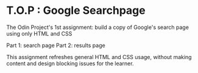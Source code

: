 # T.O.P : Google Searchpage
The Odin Project's 1st assignment: build a copy of Google's search page using only HTML and CSS

Part 1: search page
Part 2: results page

This assignment refreshes general HTML and CSS usage, without making content and design blocking issues for the learner.
